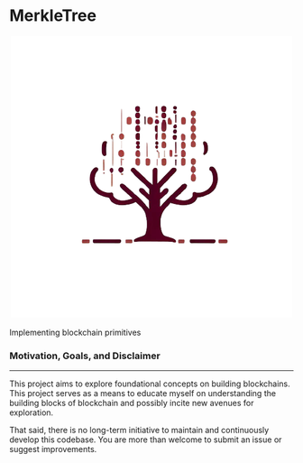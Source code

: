 # MerkleTree

<p align="center">
  <img src="img/MerkleTreeLogo.png" alt="Image">
</p>

Implementing blockchain primitives

### Motivation, Goals, and Disclaimer

---

This project aims to explore foundational concepts on building blockchains. This project
serves as a means to educate myself on understanding the building blocks of blockchain and
possibly incite new avenues for exploration.

That said, there is no long-term initiative to maintain and continuously develop this codebase. You are more than welcome to submit an issue or suggest improvements.
